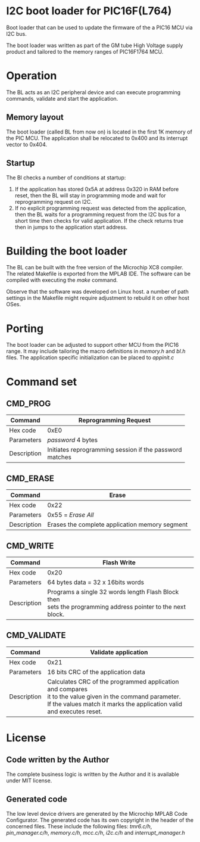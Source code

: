 # I2C boot loader for PIC16F(L764)

Boot loader that can be used to update the firmware of the a PIC16 MCU via I2C bus.

The boot loader was written as part of the GM tube High Voltage supply product and tailored to 
the memory ranges of PIC16F1764 MCU. 

# Operation

The BL acts as an I2C peripheral device and can execute programming commands, validate and start the application.

## Memory layout

The boot loader (called BL from now on) is located in the first 1K memory of the PIC MCU.
The application shall be relocated to 0x400 and its interrupt vector to 0x404.

## Startup

The Bl checks a number of conditions at startup:
1. If the application has stored 0x5A at address 0x320 in RAM before reset, 
then the BL will stay in programming mode and wait for reprogramming request on I2C.
2. If no explicit programming request was detected from the application, then the BL waits for a programming request 
from the I2C bus for a short time then checks for valid application. If the check returns true then in jumps to the application start address.

# Building the boot loader

The BL can be built with the free version of the Microchip XC8 compiler. 
The related Makefile is exported from the MPLAB IDE. 
The software can be compiled with executing the _make_ command.

Observe that the software was developed on Linux host. a number of path settings
in the Makefile might require adjustment to rebuild it on other host OSes.

# Porting

The boot loader can be adjusted to support other MCU from the PIC16 range.
It may include tailoring the macro definitions in _memory.h_ and _bl.h_ files.
The application specific initialization can be placed to _appinit.c_

# Command set

## CMD_PROG

|Command| Reprogramming Request            |
| --- |----------------------------------|
 |Hex code| 0xE0                             |
 | Parameters| _password_ 4 bytes  |
| Description| Initiates reprogramming session if the password <br/>matches|

## CMD_ERASE

|Command| Erase                                           |
| --- |-------------------------------------------------|
|Hex code| 0x22                                            |
| Parameters| 0x55 = _Erase All_                              |
| Description| Erases the complete application memory segment  |

## CMD_WRITE

|Command| Flash Write                                                                                                      |
| --- |------------------------------------------------------------------------------------------------------------------|
|Hex code| 0x20                                                                                                             |
| Parameters| 64 bytes data = 32 x 16bits words                                                                                |
| Description| Programs a single 32 words length Flash Block then <br/> sets the programming address pointer to the next block. |

## CMD_VALIDATE

|Command| Validate application                                                                                                                                                                      |
| --- |-------------------------------------------------------------------------------------------------------------------------------------------------------------------------------------------|
|Hex code| 0x21                                                                                                                                                                                      |
| Parameters| 16 bits CRC of the application data                                                                                                                                                       |
| Description| Calculates CRC of the programmed application and compares<br/> it to the value given in the command parameter.<br/>If the values match it marks the application valid and executes reset. |

# License

## Code written by the Author

The complete business logic is written by the Author and it is available under MIT license.

## Generated code

The low level device drivers are generated by the Microchip MPLAB Code Configurator.
The generated code has its own copyright in the header of the concerned files.
These include the following files:
_tmr6.c/h_, _pin_manager.c/h_, _memory.c/h_, _mcc.c/h_, _i2c.c/h_ and _interrupt_manager.h_  